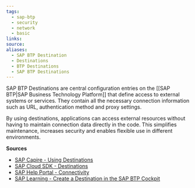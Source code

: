 ```yaml
---
tags:
  - sap-btp
  - security
  - network
  - basic
links:
source:
aliases:
  - SAP BTP Destination
  - Destinations
  - BTP Destinations
  - SAP BTP Destinations
---
```

SAP BTP Destinations are central configuration entries on the [[SAP BTP|SAP Business Technology Platform]] that define access to external systems or services. They contain all the necessary connection information such as URL, authentication method and proxy settings.

By using destinations, applications can access external resources without having to maintain connection data directly in the code. This simplifies maintenance, increases security and enables flexible use in different environments.

**Sources**
- [SAP Capire - Using Destinations](https://sap.github.io/cloud-sdk/docs/js/features/connectivity/destinations)
- [SAP Cloud SDK - Destinations](https://sap.github.io/cloud-sdk/docs/js/features/connectivity/destinations)
- [SAP Help Portal - Connectivity](https://help.sap.com/docs/excise-tax-management/administration/connectivity?locale=en-US)
- [SAP Learning - Create a Destination in the SAP BTP Cockpit](https://developers.sap.com/tutorials/cp-cf-create-destination..html)